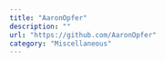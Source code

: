 ```yaml
---
title: "AaronOpfer"
description: ""
url: "https://github.com/AaronOpfer"
category: "Miscellaneous"
---
```

